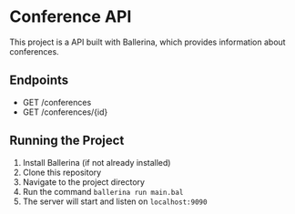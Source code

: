 # Conference API

This project is a API built with Ballerina, which provides information about conferences.

## Endpoints

- GET /conferences
- GET /conferences/{id}

## Running the Project

1. Install Ballerina (if not already installed)
2. Clone this repository
3. Navigate to the project directory
4. Run the command `ballerina run main.bal`
5. The server will start and listen on `localhost:9090`

